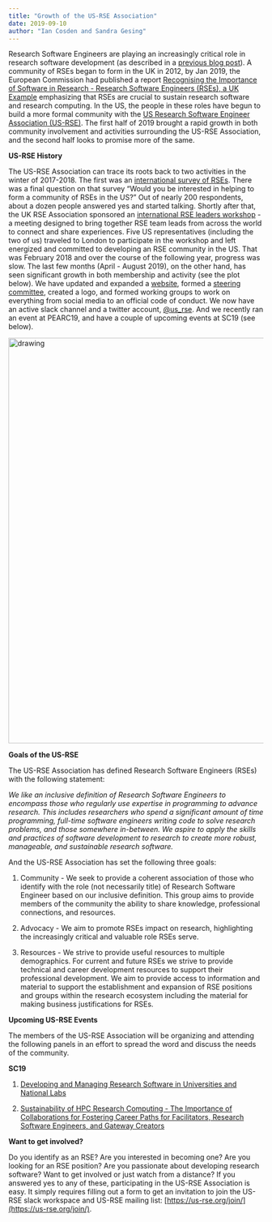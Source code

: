 ```yaml
---
title: "Growth of the US-RSE Association"
date: 2019-09-10
author: "Ian Cosden and Sandra Gesing"
---
```


Research Software Engineers are playing an increasingly critical role
in research software development (as described in a [previous blog
post](http://urssi.us/blog/2019/04/16/why-research-software-engineers/)). A
community of RSEs began to form in the UK in 2012, by Jan 2019, the
European Commission had published a report [Recognising the Importance
of Software in Research - Research Software Engineers (RSEs), a UK
Example](https://ec.europa.eu/info/sites/info/files/research_and_innovation/importance_of_software_in_research.pdf)
emphasizing that RSEs are crucial to sustain research software and
research computing.  In the US, the people in these roles have begun
to build a more formal community with the [US Research Software
Engineer Association (US-RSE)](https://us-rse.org/).  The first half
of 2019 brought a rapid growth in both community involvement and
activities surrounding the US-RSE Association, and the second half
looks to promise more of the same.

**US-RSE History**

The US-RSE Association can trace its roots back to two activities in
the winter of 2017-2018.  The first was an [international survey of
RSEs](https://www.software.ac.uk/what-do-we-know-about-rses-results-our-international-surveys).
There was a final question on that survey “Would you be interested in
helping to form a community of RSEs in the US?”  Out of nearly 200
respondents, about a dozen people answered yes and started talking.
Shortly after that, the UK RSE Association sponsored an [international
RSE leaders
workshop](https://rse.ac.uk/rse-international-leaders-meeting/) - a
meeting designed to bring together RSE team leads from across the
world to connect and share experiences.  Five US representatives
(including the two of us) traveled to London to participate in the
workshop and left energized and committed to developing an RSE
community in the US.  That was February 2018 and over the course of
the following year, progress was slow.  The last few months (April -
August 2019), on the other hand, has seen significant growth in both
membership and activity (see the plot below).  We have updated and
expanded a [website](https://us-rse.org), formed a [steering
committee](https://us-rse.org/steering-committee/), created a logo,
and formed working groups to work on everything from social media to
an official code of conduct.  We now have an active slack channel and
a twitter account, [@us_rse](https://twitter.com/us_rse). And we
recently ran an event at PEARC19, and have a couple of upcoming events
at SC19 (see below).

<img
src="https://raw.githubusercontent.com/si2-urssi/website/master/static/img/US-RSE-Membership-August2019.png"
alt="drawing" width="800"/>

**Goals of the US-RSE**

The US-RSE Association has defined Research Software Engineers (RSEs)
with the following statement: 

*We like an inclusive definition of Research Software Engineers to
encompass those who regularly use expertise in programming to advance
research. This includes researchers who spend a significant amount of
time programming, full-time software engineers writing code to solve
research problems, and those somewhere in-between. We aspire to apply
the skills and practices of software development to research to create
more robust, manageable, and sustainable research software.*

And the US-RSE Association has set the following three goals:

1. Community - We seek to provide a coherent association of those who
identify with the role (not necessarily title) of Research Software
Engineer based on our inclusive definition. This group aims to provide
members of the community the ability to share knowledge, professional
connections, and resources.

2. Advocacy - We aim to promote RSEs impact on research, highlighting
the increasingly critical and valuable role RSEs serve.

3. Resources - We strive to provide useful resources to multiple
demographics. For current and future RSEs we strive to provide
technical and career development resources to support their
professional development. We aim to provide access to information and
material to support the establishment and expansion of RSE positions
and groups within the research ecosystem including the material for
making business justifications for RSEs.

**Upcoming US-RSE Events**

The members of the US-RSE Association will be organizing and attending
the following panels in an effort to spread the word and discuss the
needs of the community.

**SC19**

1. [Developing and Managing Research Software in Universities and National Labs](https://sc19.supercomputing.org/presentation/?id=pan108&sess=sess226) 

2. [Sustainability of HPC Research Computing - The Importance of
Collaborations for Fostering Career Paths for Facilitators, Research
Software Engineers, and Gateway
Creators](https://sc19.supercomputing.org/presentation/?id=pan109&sess=sess227)

**Want to get involved?** 

Do you identify as an RSE?  Are you
interested in becoming one? Are you looking for an RSE position?  Are
you passionate about developing research software?  Want to get
involved or just watch from a distance?  If you answered yes to any of
these, participating in the US-RSE Association is easy.  It simply
requires filling out a form to get an invitation to join the US-RSE
slack workspace and US-RSE mailing list:
[https://us-rse.org/join/](https://us-rse.org/join/).
